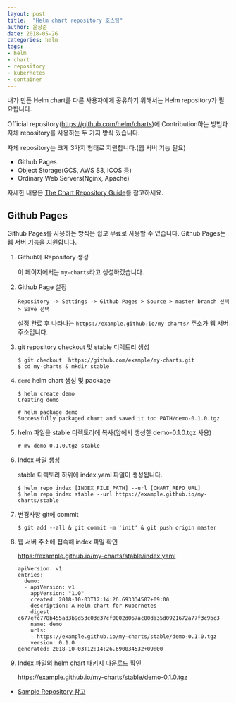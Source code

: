 ```yaml
---
layout: post
title:  "Helm chart repository 호스팅"
author: 윤상준
date: 2018-05-26
categories: helm
tags:
- helm
- chart
- repository
- kubernetes
- container
---
```


내가 만든 Helm chart를 다른 사용자에게 공유하기 위해서는 Helm repository가 필요합니다.

Official repository(https://github.com/helm/charts)에 Contribution하는 방법과 자체 repository를 사용하는 두 가지 방식 있습니다.

자체 repository는 크게 3가지 형태로 지원합니다.(웹 서버 기능 필요)

- Github Pages
- Object Storage(GCS, AWS S3, ICOS 등)
- Ordinary Web Servers(Nginx, Apache)

자세한 내용은 [The Chart Repository Guide](https://github.com/kubernetes/helm/blob/master/docs/chart_repository.md)를 참고하세요.

## Github Pages

Github Pages를 사용하는 방식은 쉽고 무료로 사용할 수 있습니다.
Github Pages는 웹 서버 기능을 지원합니다.

1. Github에 Repository 생성

    이 페이지에서는 `my-charts`라고 생성하겠습니다.

2. Github Page 설정

    `Repository -> Settings -> Github Pages > Source > master branch 선택 > Save 선택`

    설정 완료 후 나타나는 `https://example.github.io/my-charts/` 주소가 웹 서버 주소입니다.

3. git repository checkout 및 stable 디렉토리 생성

    ```
    $ git checkout  https://github.com/example/my-charts.git
    $ cd my-charts & mkdir stable
    ```

4. `demo` helm chart 생성 및 package

    ```
    $ helm create demo
    Creating demo

    # helm package demo
    Successfully packaged chart and saved it to: PATH/demo-0.1.0.tgz
    ```

5. helm 파일을 stable 디렉토리에 복사(앞에서 생성한 demo-0.1.0.tgz 사용)

    ```
    # mv demo-0.1.0.tgz stable
    ```

6. Index 파일 생성

    stable 디렉토리 하위에 index.yaml 파일이 생성됩니다.

    ```
    $ helm repo index [INDEX_FILE_PATH] --url [CHART_REPO_URL]
    $ helm repo index stable --url https://example.github.io/my-charts/stable
    ```

7. 변경사항 git에 commit

    ```
    $ git add --all & git commit -m 'init' & git push origin master
    ```

8. 웹 서버 주소에 접속해 index 파일 확인

    https://example.github.io/my-charts/stable/index.yaml

    ```
    apiVersion: v1
    entries:
      demo:
      - apiVersion: v1
        appVersion: "1.0"
        created: 2018-10-03T12:14:26.693334507+09:00
        description: A Helm chart for Kubernetes
        digest: c677efc778b455ad3b9d53c03d37cf0002d067ac80da35d0921672a77f3c9bc3
        name: demo
        urls:
        - https://example.github.io/my-charts/stable/demo-0.1.0.tgz
        version: 0.1.0
    generated: 2018-10-03T12:14:26.690034532+09:00
    ```

9. Index 파일의 helm chart 패키지 다운로드 확인

    https://example.github.io/my-charts/stable/demo-0.1.0.tgz


* [Sample Repository 참고](https://github.com/YunSangJun/my-charts)
